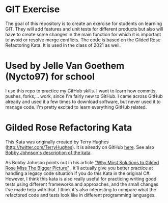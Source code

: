 # GIT Exercise

The goal of this repository is to create an exercise for students on learning GIT. They will add features and unit tests
for different products but also will have to create some changes in the main function for which it is important to avoid
or resolve merge conflicts. The code is based on the Gilded Rose Refactoring Kata. It is used in the class of 2021 as
well.

# Used by Jelle Van Goethem (Nycto97) for school

I use this repo to practice my GitHub skills. I want to learn how commits, pushes, forks,... work, since I'm fairly new
to GitHub. I came across GitHub already and used it a few times to download software, but never used it to manage code.
I'm pretty excited to learn everything GitHub related.

# Gilded Rose Refactoring Kata

This Kata was originally created by Terry Hughes (http://twitter.com/TerryHughes). It is already on
GitHub [here](https://github.com/NotMyself/GildedRose). See
also [Bobby Johnson's description of the kata](http://iamnotmyself.com/2011/02/13/refactor-this-the-gilded-rose-kata/).

As Bobby Johnson points out in his
article ["Why Most Solutions to Gilded Rose Miss The Bigger Picture"](http://iamnotmyself.com/2012/12/07/why-most-solutions-to-gilded-rose-miss-the-bigger-picture)
, it'll actually give you better practice at handling a legacy code situation if you do this Kata in the original C#.
However, I think this kata is also really useful for practicing writing good tests using different frameworks and
approaches, and the small changes I've made help with that. I think it's also interesting to compare what the refactored
code and tests look like in different programming languages.